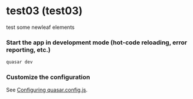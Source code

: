 # test03 (test03)

test some newleaf elements

### Start the app in development mode (hot-code reloading, error reporting, etc.)

```bash
quasar dev
```

### Customize the configuration

See [Configuring quasar.config.js](https://v2.quasar.dev/quasar-cli-webpack/quasar-config-js).
